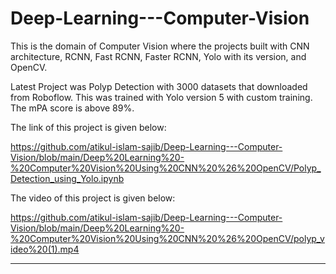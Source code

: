 # Deep-Learning---Computer-Vision
This is the domain of Computer Vision where the projects built with CNN architecture, RCNN, Fast RCNN, Faster RCNN, Yolo with its version, and OpenCV.


Latest Project was Polyp Detection with 3000 datasets that downloaded from Roboflow. This was trained with Yolo version 5 with custom training. The mPA score is above 89%.

The link of this project is given below:

https://github.com/atikul-islam-sajib/Deep-Learning---Computer-Vision/blob/main/Deep%20Learning%20-%20Computer%20Vision%20Using%20CNN%20%26%20OpenCV/Polyp_Detection_using_Yolo.ipynb


The video of this project is given below:

https://github.com/atikul-islam-sajib/Deep-Learning---Computer-Vision/blob/main/Deep%20Learning%20-%20Computer%20Vision%20Using%20CNN%20%26%20OpenCV/polyp_video%20(1).mp4



---------------------------------------------------------------------------------------------------------------------------------------------------------------
